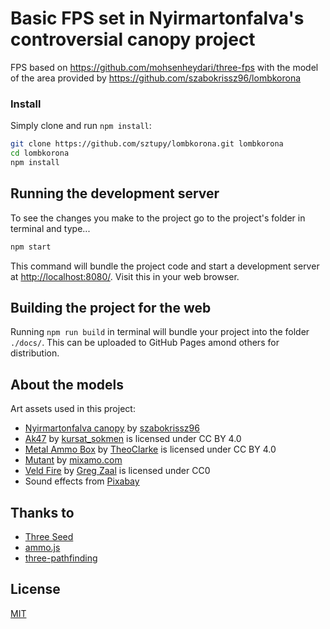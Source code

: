 # Basic FPS set in Nyirmartonfalva's controversial canopy project

FPS based on https://github.com/mohsenheydari/three-fps with the model of the area provided by https://github.com/szabokrissz96/lombkorona

### Install
Simply clone and run `npm install`:

```bash
git clone https://github.com/sztupy/lombkorona.git lombkorona
cd lombkorona
npm install
```

## Running the development server
To see the changes you make to the project go to the project's folder in terminal and type...

```bash
npm start
```

This command will bundle the project code and start a development server at [http://localhost:8080/](http://localhost:8080/). Visit this in your web browser.

## Building the project for the web
Running `npm run build` in terminal will bundle your project into the folder `./docs/`. This can be uploaded to GitHub Pages amond others for distribution.

## About the models
Art assets used in this project:

* [Nyirmartonfalva canopy](https://github.com/szabokrissz96/lombkorona) by [szabokrissz96](https://github.com/szabokrissz96)
* [Ak47](https://skfb.ly/6UEL9) by [kursat_sokmen](https://sketchfab.com/kursat_sokmen) is licensed under CC BY 4.0
* [Metal Ammo Box](https://skfb.ly/6UAQY) by [TheoClarke](https://sketchfab.com/TheoClarke) is licensed under CC BY 4.0
* [Mutant](https://mixamo.com) by [mixamo.com](https://mixamo.com)
* [Veld Fire](https://hdrihaven.com/hdri/?h=veld_fire) by [Greg Zaal](https://hdrihaven.com/hdris/?a=Greg%20Zaal) is licensed under CC0
* Sound effects from [Pixabay](https://pixabay.com/)

## Thanks to
* [Three Seed](https://github.com/edwinwebb/three-seed)
* [ammo.js](https://github.com/kripken/ammo.js/)
* [three-pathfinding](https://github.com/donmccurdy/three-pathfinding)

## License
[MIT](https://github.com/sztupy/lombkorona/blob/master/LICENSE)
